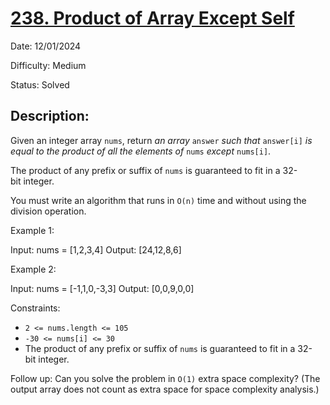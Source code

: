 # [238\. Product of Array Except Self](https://leetcode.com/problems/product-of-array-except-self/)

Date: 12/01/2024

Difficulty: Medium

Status: Solved

## Description:

Given an integer array `nums`, return *an array* `answer` *such that* `answer[i]` *is equal to the product of all the elements of* `nums` *except* `nums[i]`.

The product of any prefix or suffix of `nums` is guaranteed to fit in a 32-bit integer.

You must write an algorithm that runs in `O(n)` time and without using the division operation.

Example 1:

Input: nums = [1,2,3,4]
Output: [24,12,8,6]

Example 2:

Input: nums = [-1,1,0,-3,3]
Output: [0,0,9,0,0]

Constraints:

-   `2 <= nums.length <= 105`
-   `-30 <= nums[i] <= 30`
-   The product of any prefix or suffix of `nums` is guaranteed to fit in a 32-bit integer.

Follow up: Can you solve the problem in `O(1)` extra space complexity? (The output array does not count as extra space for space complexity analysis.)